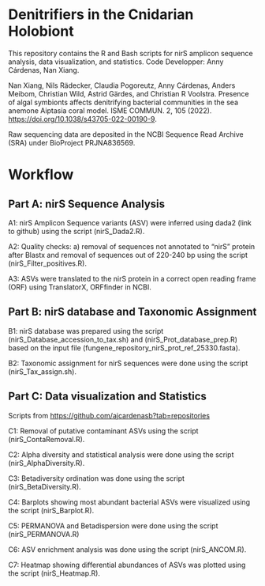 # Denitrifiers in the Cnidarian Holobiont

This repository contains the R and Bash scripts for nirS amplicon sequence analysis, data visualization, and statistics. 
Code Developper: Anny Cárdenas, Nan Xiang.

Nan Xiang, Nils Rädecker, Claudia Pogoreutz, Anny Cárdenas, Anders Meibom, Christian Wild, Astrid Gärdes, and Christian R Voolstra. Presence of algal symbionts affects denitrifying bacterial communities in the sea anemone Aiptasia coral model. ISME COMMUN. 2, 105 (2022). https://doi.org/10.1038/s43705-022-00190-9.

Raw sequencing data are deposited in the NCBI Sequence Read Archive (SRA) under BioProject PRJNA836569. 

# Workflow

## Part A: nirS Sequence Analysis

A1: nirS Amplicon Sequence variants (ASV) were inferred using dada2 (link to github) using the script (nirS_Dada2.R).

A2: Quality checks: a) removal of sequences not annotated to “nirS” protein after Blastx and removal of sequences out of 220-240 bp using the script (nirS_Filter_positives.R). 

A3: ASVs were translated to the nirS protein in a correct open reading frame (ORF) using TranslatorX, ORFfinder in NCBI. 


## Part B: nirS database and Taxonomic Assignment 

B1: nirS database was prepared using the script (nirS_Database_accession_to_tax.sh) and (nirS_Prot_database_prep.R) based on the input file (fungene_repository_nirS_prot_ref_25330.fasta). 

B2: Taxonomic assignment for nirS sequences were done using the script (nirS_Tax_assign.sh). 


## Part C: Data visualization and Statistics 
Scripts from https://github.com/ajcardenasb?tab=repositories

C1: Removal of putative contaminant ASVs using the script (nirS_ContaRemoval.R).

C2: Alpha diversity and statistical analysis were done using the script (nirS_AlphaDiversity.R).

C3: Betadiversity ordination was done using the script (nirS_BetaDiversity.R). 

C4: Barplots showing most abundant bacterial ASVs were visualized using the script (nirS_Barplot.R).

C5: PERMANOVA and Betadispersion were done using the script (nirS_PERMANOVA.R)

C6: ASV enrichment analysis was done using the script (nirS_ANCOM.R).

C7: Heatmap showing differential abundances of ASVs was plotted using the script (nirS_Heatmap.R).
